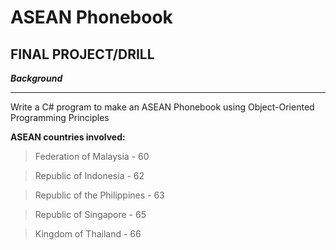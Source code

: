 # ASEAN Phonebook
## FINAL PROJECT/DRILL

***Background***
** **
Write a C# program to make an ASEAN Phonebook using Object-Oriented Programming Principles

**ASEAN countries involved:**
> Federation of Malaysia - 60
 
> Republic of Indonesia - 62
 
> Republic of the Philippines - 63
 
> Republic of Singapore - 65
 
> Kingdom of Thailand - 66
